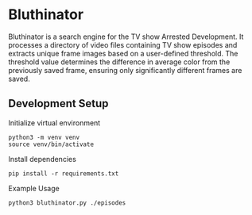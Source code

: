 # Bluthinator

Bluthinator is a search engine for the TV show Arrested Development. It processes a directory of video files containing TV show episodes and extracts unique frame images based on a user-defined threshold. The threshold value determines the difference in average color from the previously saved frame, ensuring only significantly different frames are saved.

## Development Setup
Initialize virtual environment
```
python3 -m venv venv
source venv/bin/activate
```

Install dependencies
```
pip install -r requirements.txt
```

Example Usage
```
python3 bluthinator.py ./episodes
```